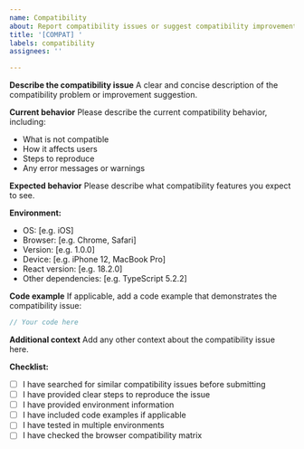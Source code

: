 ```yaml
---
name: Compatibility
about: Report compatibility issues or suggest compatibility improvements
title: '[COMPAT] '
labels: compatibility
assignees: ''

---
```


**Describe the compatibility issue**
A clear and concise description of the compatibility problem or improvement suggestion.

**Current behavior**
Please describe the current compatibility behavior, including:
- What is not compatible
- How it affects users
- Steps to reproduce
- Any error messages or warnings

**Expected behavior**
Please describe what compatibility features you expect to see.

**Environment:**
- OS: [e.g. iOS]
- Browser: [e.g. Chrome, Safari]
- Version: [e.g. 1.0.0]
- Device: [e.g. iPhone 12, MacBook Pro]
- React version: [e.g. 18.2.0]
- Other dependencies: [e.g. TypeScript 5.2.2]

**Code example**
If applicable, add a code example that demonstrates the compatibility issue:

```javascript
// Your code here
```

**Additional context**
Add any other context about the compatibility issue here.

**Checklist:**
- [ ] I have searched for similar compatibility issues before submitting
- [ ] I have provided clear steps to reproduce the issue
- [ ] I have provided environment information
- [ ] I have included code examples if applicable
- [ ] I have tested in multiple environments
- [ ] I have checked the browser compatibility matrix 
